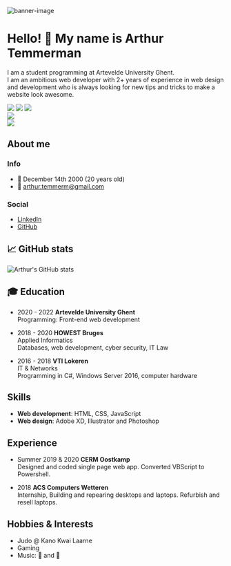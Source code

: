 ![banner-image](https://i.ibb.co/Qkq4t7m/banner.png)  
# Hello! :wave: My name is Arthur Temmerman
I am a student programming at Artevelde University Ghent.  
I am an ambitious web developer with 2+ years of experience in web design and development who is always looking for new tips and tricks to make a website look awesome.  
  
[![](https://img.shields.io/badge/Code-HTML5-informational?style=flat&logo=html5&logoColor=white&color=orange)](https://nl.wikipedia.org/wiki/HTML5)
[![](https://img.shields.io/badge/Code-CSS3-informational?style=flat&logo=css3&logoColor=white&color=blue)](https://nl.wikipedia.org/wiki/Cascading_Style_Sheets)
[![](https://img.shields.io/badge/Code-JavaScript-informational?style=flat&logo=javascript&logoColor=white&color=yellow)](https://nl.wikipedia.org/wiki/JavaScript)  
[![](https://img.shields.io/badge/Code-SASS-informational?style=flat&logo=sass&logoColor=white&color=pink)](https://nl.wikipedia.org/wiki/sass)  
[![](https://img.shields.io/badge/Code-Node-informational?style=flat&logo=node.js&logoColor=white&color=darkgreen)](https://nl.wikipedia.org/wiki/Node.js)    

## About me
### Info
- :birthday: December 14th 2000 (20 years old)  
- :e-mail: arthur.temmerm@gmail.com
### Social
- [LinkedIn](https://www.linkedin.com/in/arthur-temmerman-3a73681b6/)
- [GitHub](https://www.github.com/pgm-arthtemm)

## :chart_with_upwards_trend: GitHub stats
![Arthur's GitHub stats](https://github-readme-stats.vercel.app/api?username=pgm-arthtemm&show_icons=true&count_private=true&bg_color=000&title_color=fff&text_color=d91717&icon_color=fff&hide_border=true)  

## :mortar_board: Education
- 2020 - 2022 __Artevelde University Ghent__  
Programming: Front-end web development

- 2018 - 2020 __HOWEST Bruges__  
Applied Informatics  
Databases, web development, cyber security, IT Law

- 2016 - 2018 __VTI Lokeren__  
IT & Networks  
Programming in C#, Windows Server 2016, computer hardware

## Skills
- __Web development__: HTML, CSS, JavaScript  
- __Web design__: Adobe XD, Illustrator and Photoshop

## Experience
- Summer 2019 & 2020 __CERM Oostkamp__  
Designed and coded single page web app.
Converted VBScript to Powershell.

- 2018 __ACS Computers Wetteren__  
Internship, Building and repearing desktops and laptops.
Refurbish and resell laptops.

## Hobbies & Interests
- Judo @ Kano Kwai Laarne
- Gaming
- Music: :musical_keyboard: and :guitar:
